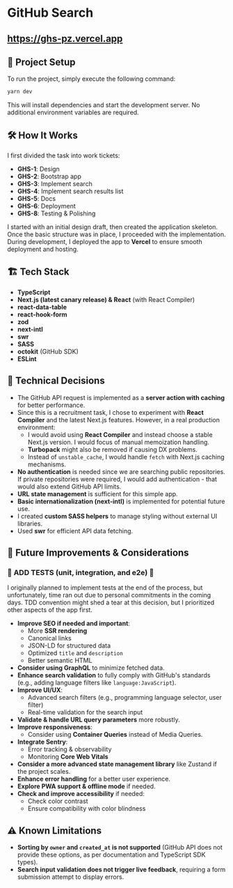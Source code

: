 # GitHub Search
## https://ghs-pz.vercel.app

## 🚀 Project Setup
To run the project, simply execute the following command:
```sh
yarn dev
```
This will install dependencies and start the development server. No additional environment variables are required.

## 🛠 How It Works
I first divided the task into work tickets:
- **GHS-1**: Design
- **GHS-2**: Bootstrap app
- **GHS-3**: Implement search
- **GHS-4**: Implement search results list
- **GHS-5**: Docs
- **GHS-6**: Deployment
- **GHS-8**: Testing & Polishing

I started with an initial design draft, then created the application skeleton. Once the basic structure was in place, I proceeded with the implementation. During development, I deployed the app to **Vercel** to ensure smooth deployment and hosting.

## 🏗 Tech Stack
- **TypeScript**
- **Next.js (latest canary release) & React** (with React Compiler)
- **react-data-table**
- **react-hook-form**
- **zod**
- **next-intl**
- **swr**
- **SASS**
- **octokit** (GitHub SDK)
- **ESLint**

## 📌 Technical Decisions
- The GitHub API request is implemented as a **server action with caching** for better performance.
- Since this is a recruitment task, I chose to experiment with **React Compiler** and the latest Next.js features. However, in a real production environment:
    - I would avoid using **React Compiler** and instead choose a stable Next.js version. I would focus of manual memoization handling.
    - **Turbopack** might also be removed if causing DX problems.
    - Instead of `unstable_cache`, I would handle `fetch` with Next.js caching mechanisms.
- **No authentication** is needed since we are searching public repositories. If private repositories were required, I would add authentication - that would also extend GitHub API limits.
- **URL state management** is sufficient for this simple app.
- **Basic internationalization (next-intl)** is implemented for potential future use.
- I created **custom SASS helpers** to manage styling without external UI libraries.
- Used **swr** for efficient API data fetching.

## 🔮 Future Improvements & Considerations
### 🫡 **ADD TESTS** (unit, integration, and e2e) 🫡 
I originally planned to implement tests at the end of the process, but unfortunately, time ran out due to personal commitments in the coming days. TDD convention might shed a tear at this decision, but I prioritized other aspects of the app first. 
- **Improve SEO if needed and important**:
    - More **SSR rendering**
    - Canonical links
    - JSON-LD for structured data
    - Optimized `title` and `description`
    - Better semantic HTML
- **Consider using GraphQL** to minimize fetched data.
- **Enhance search validation** to fully comply with GitHub's standards (e.g., adding language filters like `language:JavaScript`).
- **Improve UI/UX**:
    - Advanced search filters (e.g., programming language selector, user filter)
    - Real-time validation for the search input
- **Validate & handle URL query parameters** more robustly.
- **Improve responsiveness**:
    - Consider using **Container Queries** instead of Media Queries.
- **Integrate Sentry**:
    - Error tracking & observability
    - Monitoring **Core Web Vitals**
- **Consider a more advanced state management library** like Zustand if the project scales.
- **Enhance error handling** for a better user experience.
- **Explore PWA support & offline mode** if needed.
- **Check and improve accessibility** if needed:
    - Check color contrast
    - Ensure compatibility with color blindness

## ⚠️ Known Limitations
- **Sorting by `owner` and `created_at` is not supported** (GitHub API does not provide these options, as per documentation and TypeScript SDK types).
- **Search input validation does not trigger live feedback**, requiring a form submission attempt to display errors.


